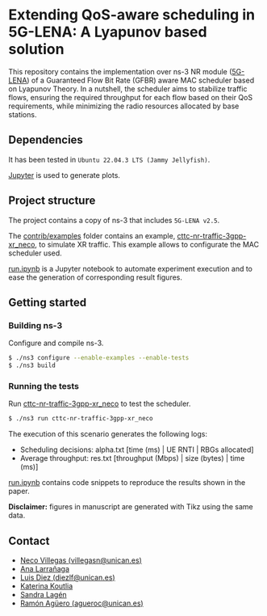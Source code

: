 # Extending QoS-aware scheduling in 5G-LENA: A Lyapunov based solution

This repository contains the implementation over ns-3 NR module ([5G-LENA](https://5g-lena.cttc.es/)) of a Guaranteed Flow Bit Rate (GFBR) aware MAC scheduler based on Lyapunov Theory. In a nutshell, the scheduler aims to stabilize traffic flows, ensuring the required throughput for each flow based on their QoS requirements, while minimizing the radio resources allocated by base stations.

## Dependencies

It has been tested in `Ubuntu 22.04.3 LTS (Jammy Jellyfish)`.

[Jupyter](https://jupyter.org/install) is used to generate plots.
## Project structure

The project contains a copy of ns-3 that includes `5G-LENA v2.5`.

The [contrib/examples](https://github.com/tlmat-unican/5glena-lyapunov-mac-scheduler/contrib/examples) folder contains an example, [cttc-nr-traffic-3gpp-xr_neco](https://github.com/tlmat-unican/5glena-lyapunov-mac-scheduler/cttc-nr-traffic-3gpp-xr_neco), to simulate XR traffic. This example allows to configurate the MAC scheduler used.

[run.ipynb](https://github.com/tlmat-unican/5glena-lyapunov-mac-scheduler/run.ipynb) is a Jupyter notebook to automate experiment execution and to ease the generation of corresponding result figures.

## Getting started

### Building ns-3

Configure and compile ns-3.
```bash
$ ./ns3 configure --enable-examples --enable-tests
$ ./ns3 build
```

### Running the tests

Run [cttc-nr-traffic-3gpp-xr_neco](https://github.com/tlmat-unican/5glena-lyapunov-mac-scheduler/cttc-nr-traffic-3gpp-xr_neco) to test the scheduler.

```bash
$ ./ns3 run cttc-nr-traffic-3gpp-xr_neco
```

The execution of this scenario generates the following logs:

* Scheduling decisions: alpha.txt [time (ms) | UE RNTI | RBGs allocated]
* Average throughput: res.txt [throughput (Mbps) | size (bytes) | time (ms)]

[run.ipynb](https://github.com/tlmat-unican/5glena-lyapunov-mac-scheduler/run.ipynb) contains code snippets to reproduce the results shown in the paper.


**Disclaimer:** figures in manuscript are generated with Tikz using the same data.

    
## Contact

- [Neco Villegas (villegasn@unican.es)](mailto:villegasn@unican.es)
- [Ana Larrañaga](ana.larranaga@cttc.cat)
- [Luis Diez (diezlf@unican.es)](mailto:diezlf@unican.es)
- [Katerina Koutlia](kkoutlia@cttc.cat)
- [Sandra Lagén](slagen@cttc.cat)
- [Ramón Agüero (agueroc@unican.es)](mailto:agueroc@unican.es)
